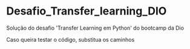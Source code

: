 # Desafio_Transfer_learning_DIO

Solução do desafio 'Transfer Learning em Python' do bootcamp da Dio

Caso queira testar o código, substitua os caminhos
